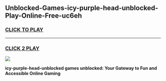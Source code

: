 
## Unblocked-Games-icy-purple-head-unblocked-Play-Online-Free-uc6eh
<h3>
<a href="https://premium76.site?title=icy-purple-head-unblocked&ref=26A">CLICK TO PLAY</a></h3>
<hr>

<h3>
<a href="https://premium76.site?title=icy-purple-head-unblocked&ref=26A">CLICK 2 PLAY</a>
  
</h3>

<a href="https://premium76.site?title=icy-purple-head-unblocked&ref=26A"><img src="https://clearcache.store/games.png"></a>


**icy-purple-head-unblocked games unblocked: Your Gateway to Fun and Accessible Online Gaming**
